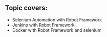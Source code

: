 ## Topic covers:
* Selenium Automation with Robot Framework
* Jenkins with Robot Framework
* Docker with Robot Framework and selenium
